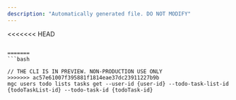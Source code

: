 ```yaml
---
description: "Automatically generated file. DO NOT MODIFY"
---
```


<<<<<<< HEAD
```cli

=======
```bash

// THE CLI IS IN PREVIEW. NON-PRODUCTION USE ONLY
>>>>>>> ac57e61007f395881f1814eae37dc23911227b9b
mgc users todo lists tasks get --user-id {user-id} --todo-task-list-id {todoTaskList-id} --todo-task-id {todoTask-id}

```